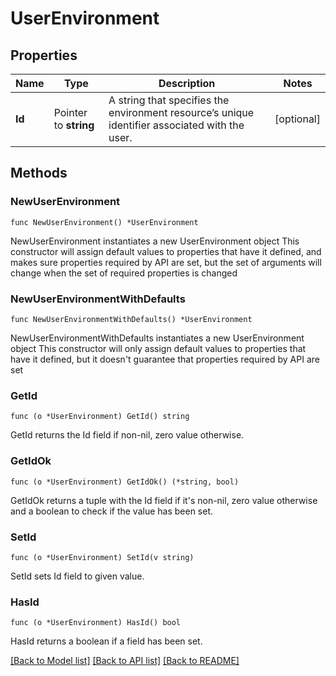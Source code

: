 # UserEnvironment

## Properties

Name | Type | Description | Notes
------------ | ------------- | ------------- | -------------
**Id** | Pointer to **string** | A string that specifies the environment resource’s unique identifier associated with the user. | [optional] 

## Methods

### NewUserEnvironment

`func NewUserEnvironment() *UserEnvironment`

NewUserEnvironment instantiates a new UserEnvironment object
This constructor will assign default values to properties that have it defined,
and makes sure properties required by API are set, but the set of arguments
will change when the set of required properties is changed

### NewUserEnvironmentWithDefaults

`func NewUserEnvironmentWithDefaults() *UserEnvironment`

NewUserEnvironmentWithDefaults instantiates a new UserEnvironment object
This constructor will only assign default values to properties that have it defined,
but it doesn't guarantee that properties required by API are set

### GetId

`func (o *UserEnvironment) GetId() string`

GetId returns the Id field if non-nil, zero value otherwise.

### GetIdOk

`func (o *UserEnvironment) GetIdOk() (*string, bool)`

GetIdOk returns a tuple with the Id field if it's non-nil, zero value otherwise
and a boolean to check if the value has been set.

### SetId

`func (o *UserEnvironment) SetId(v string)`

SetId sets Id field to given value.

### HasId

`func (o *UserEnvironment) HasId() bool`

HasId returns a boolean if a field has been set.


[[Back to Model list]](../README.md#documentation-for-models) [[Back to API list]](../README.md#documentation-for-api-endpoints) [[Back to README]](../README.md)


